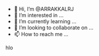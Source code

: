 - 👋 Hi, I’m @ARRAKKALRJ
- 👀 I’m interested in ...
- 🌱 I’m currently learning ...
- 💞️ I’m looking to collaborate on ...
- 📫 How to reach me ...

<!---
ARRAKKALRJ/ARRAKKALRJ is a ✨ special ✨ repository because its `README.md` (this file) appears on your GitHub profile.
You can click the Preview link to take a look at your changes.
--->hlo

